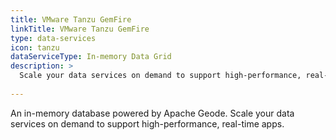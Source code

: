 ```yaml
---
title: VMware Tanzu GemFire
linkTitle: VMware Tanzu GemFire
type: data-services
icon: tanzu
dataServiceType: In-memory Data Grid
description: >
  Scale your data services on demand to support high-performance, real-time apps.
  
---
```


An in-memory database powered by Apache Geode. Scale your data services on demand to support high-performance, real-time apps.